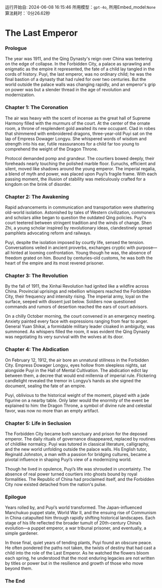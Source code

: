 运行开始自: 2024-06-08 16:15:46
所用模型：`gpt-4o`, 所用Embed_model:`None`
算法耗时：`0分26.62秒
# The Last Emperor

### Prologue

The year was 1911, and the Qing Dynasty's reign over China was teetering on the edge of collapse. In the Forbidden City, a palace as sprawling and enigmatic as the empire it represented, the fate of a child lay tangled in the cords of history. Puyi, the last emperor, was no ordinary child; he was the final bastion of a dynasty that had ruled for over two centuries. But the world outside the palace walls was changing rapidly, and an emperor's grip on power was but a slender thread in the age of revolution and modernization.

### Chapter 1: The Coronation

The air was heavy with the scent of incense as the great hall of Supreme Harmony filled with the murmurs of the court. At the center of the ornate room, a throne of resplendent gold awaited its new occupant. Clad in robes that shimmered with embroidered dragons, three-year-old Puyi sat on the lap of Empress Dowager Longyu. She whispered words of wisdom and strength into his ear, futile reassurances for a child far too young to comprehend the weight of the Dragon Throne.

Protocol demanded pomp and grandeur. The courtiers bowed deeply, their foreheads nearly touching the polished marble floor. Eunuchs, efficient and silent, moved like shadows around the young emperor. The imperial regalia, a blend of myth and power, was placed upon Puyi’s fragile frame. With each passing moment, the illusion of stability was meticulously crafted for a kingdom on the brink of disorder.

### Chapter 2: The Awakening

Rapid advancements in communication and transportation were shattering old-world isolation. Astonished by tales of Western civilization, commoners and scholars alike began to question the outdated Qing policies. Puyi's court teetered between stringent tradition and the winds of change. Shen Zhi, a young scholar inspired by revolutionary ideas, clandestinely spread pamphlets advocating reform and railways.

Puyi, despite the isolation imposed by courtly life, sensed the tension. Conversations veiled in ancient proverbs, exchanges cryptic with purpose—all hinted at looming confrontation. Young though he was, the absence of freedom grated on him. Bound by centuries-old customs, he was both the heart of the empire and its most revered prisoner.

### Chapter 3: The Revolution

By the fall of 1911, the Xinhai Revolution had ignited like a wildfire across China. Provincial uprisings and rebellion whispers reached the Forbidden City, their frequency and intensity rising. The imperial army, loyal on the surface, seeped with dissent just below. Soldiers now questioned commands and rumors of desertion reached the ears of court advisors.

On a chilly October morning, the court convened in an emergency meeting. Anxiety painted every face with expressions ranging from fear to anger. General Yuan Shikai, a formidable military leader cloaked in ambiguity, was summoned. As whispers filled the room, it was evident the Qing Dynasty was negotiating its very survival with the wolves at its door.

### Chapter 4: The Abdication

On February 12, 1912, the air bore an unnatural stillness in the Forbidden City. Empress Dowager Longyu, eyes hollow from sleepless nights, sat alongside Puyi in the Hall of Mental Cultivation. The abdication edict lay between them, a decree that would end millennia of imperial rule. Flickering candlelight revealed the tremor in Longyu’s hands as she signed the document, sealing the fate of an empire.

Puyi, oblivious to the historical weight of the moment, played with a jade figurine on a nearby table. Only later would the enormity of the event be explained to him: the Dragon Throne, a symbol of divine rule and celestial favor, was now no more than an empty artifact.

### Chapter 5: Life in Seclusion

The Forbidden City became both sanctuary and prison for the deposed emperor. The daily rituals of governance disappeared, replaced by routines of childlike normalcy. Puyi was tutored in classical literature, calligraphy, and the new world unfolding outside the palace walls. His English tutor, Reginald Johnston, a man with a passion for bridging cultures, became a pivotal influence in shaping Puyi’s view of a modernizing world.

Though he lived in opulence, Puyi’s life was shrouded in uncertainty. The absence of real power turned courtiers into ghosts bound by royal formalities. The Republic of China had proclaimed itself, and the Forbidden City now existed detached from the nation's pulse.

### Epilogue

Years rolled by, and Puyi’s world transformed. The Japan-influenced Manchukuo puppet state, World War II, and the ensuing rise of Communism in China catapulted him through rapidly shifting historical landscapes. Each stage of his life reflected the broader tumult of 20th-century China’s evolution—a puppet emperor, a war tribunal prisoner, and eventually, a simple gardener.

In those final, quiet years of tending plants, Puyi found an obscure peace. He often pondered the paths not taken, the twists of destiny that had cast a child into the role of the Last Emperor. As he watched the flowers bloom each spring, he understood that the most enduring legacies are not written by titles or power but in the resilience and growth of those who move beyond them.

### The End